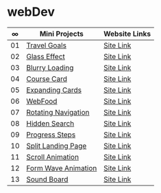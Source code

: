 # webDev

|  ∞  | Mini Projects                                                                                   | Website Links                                            |
| :-: | ----------------------------------------------------------------------------------------------- | -------------------------------------------------------- |
| 01  | [Travel Goals](https://github.com/abdullahtabish/webDev/tree/main/Travel%20Goals)               | [Site Link](https://count-travelgoals.netlify.app/)      |
| 02  | [Glass Effect](https://github.com/abdullahtabish/webDev/tree/main/Glass%20Effect)               | [Site Link](https://count-glasseffect.netlify.app/)      |
| 03  | [Blurry Loading](https://github.com/abdullahtabish/webDev/tree/main/Blurry%20Loading)           | [Site Link](https://count-blurryloading.netlify.app/)    |
| 04  | [Course Card](https://github.com/abdullahtabish/webDev/tree/main/Course%20Card)                 | [Site Link](https://count-coursecard.netlify.app/)       |
| 05  | [Expanding Cards](https://github.com/abdullahtabish/webDev/tree/main/Expanding%20Cards)         | [Site Link](https://count-expandingcards.netlify.app/)   |
| 06  | [WebFood](https://github.com/abdullahtabish/webDev/tree/main/WebFood)                           | [Site Link](https://count-webfood.netlify.app/)          |
| 07  | [Rotating Navigation](https://github.com/abdullahtabish/webDev/tree/main/Rotating%20Navigation) | [Site Link](https://count-chartreuxcat.netlify.app/)     |
| 08  | [Hidden Search](https://github.com/abdullahtabish/webDev/tree/main/Hidden%20Search)             | [Site Link](https://count-hiddensearch.netlify.app/)     |
| 09  | [Progress Steps](https://github.com/abdullahtabish/webDev/tree/main/Progress%20Steps)           | [Site Link](https://count-progresssteps.netlify.app/)    |
| 10  | [Split Landing Page](https://github.com/abdullahtabish/webDev/tree/main/Split%20Landing%20Page) | [Site Link](https://count-splitlandingpage.netlify.app/) |
| 11  | [Scroll Animation](https://github.com/abdullahtabish/webDev/tree/main/Scroll%20Animation)       | [Site Link](https://count-scrollanimation.netlify.app/)  |
| 12  | [Form Wave Animation](https://github.com/abdullahtabish/webDev/tree/main/Form%20Wave)           | [Site Link](https://count-formwave.netlify.app/)         |
| 13  | [Sound Board](https://github.com/abdullahtabish/webDev/tree/main/Sound%20Board)                 | [Site Link](https://count-soundboard.netlify.app/)       |
